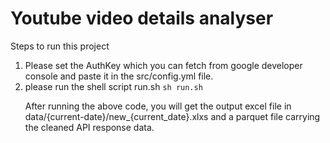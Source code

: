 # Youtube video details analyser
Steps to run this project <br>

<ol><li>Please set the AuthKey which you can fetch from google developer console and paste it in the src/config.yml file.</li>
<li>please run the shell script run.sh
<code>sh run.sh</code> </li>


After running the above code, you will get the output excel file in data/{current-date}/new_{current_date}.xlxs and a parquet file carrying the cleaned API response data.


